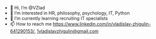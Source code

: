 - 👋 Hi, I’m @VZlad
- 👀 I’m interested in HR, philosophy, psychology, IT, Python
- 🌱 I’m currently learning recruiting IT specialists
- 📫 How to reach me https://www.linkedin.com/in/vladislav-zhigulin-641290153/, 1vladislavzhigulin@gmail.com

<!---
VZlad/VZlad is a ✨ special ✨ repository because its `README.md` (this file) appears on your GitHub profile.
You can click the Preview link to take a look at your changes.
--->
